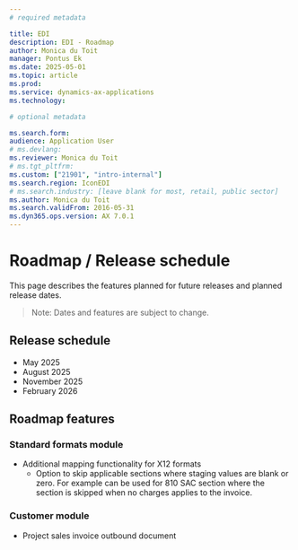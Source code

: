```yaml
---
# required metadata

title: EDI
description: EDI - Roadmap
author: Monica du Toit
manager: Pontus Ek
ms.date: 2025-05-01
ms.topic: article
ms.prod: 
ms.service: dynamics-ax-applications
ms.technology: 

# optional metadata

ms.search.form:  
audience: Application User
# ms.devlang: 
ms.reviewer: Monica du Toit
# ms.tgt_pltfrm: 
ms.custom: ["21901", "intro-internal"]
ms.search.region: IconEDI
# ms.search.industry: [leave blank for most, retail, public sector]
ms.author: Monica du Toit
ms.search.validFrom: 2016-05-31
ms.dyn365.ops.version: AX 7.0.1
---
```


# 	Roadmap / Release schedule

This page describes the features planned for future releases and planned release dates.

> Note: Dates and features are subject to change.


## Release schedule

- May 2025
- August 2025
- November 2025
- February 2026

## Roadmap features

### Standard formats module
- Additional mapping functionality for X12 formats
    - Option to skip applicable sections where staging values are blank or zero. For example can be used for 810 SAC section where the section is skipped when no charges applies to the invoice.

### Customer module
- Project sales invoice outbound document



